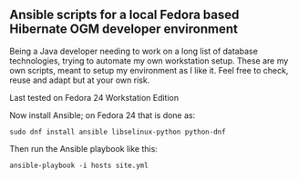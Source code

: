 ## Ansible scripts for a local Fedora based Hibernate OGM developer environment

Being a Java developer needing to work on a long list of database technologies,
trying to automate my own workstation setup.
These are my own scripts, meant to setup my environment as I like it.
Feel free to check, reuse and adapt but at your own risk.

Last tested on Fedora 24 Workstation Edition

Now install Ansible; on Fedora 24 that is done as:

	sudo dnf install ansible libselinux-python python-dnf

Then run the Ansible playbook like this:

	ansible-playbook -i hosts site.yml



